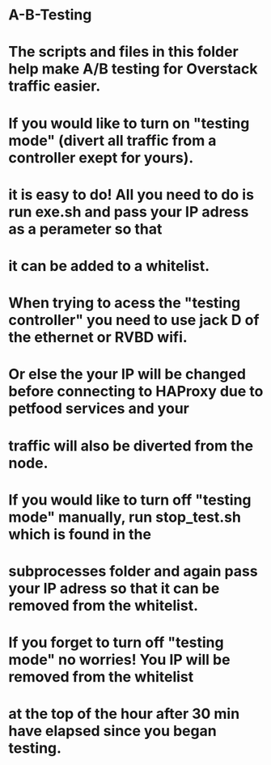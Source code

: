 # A-B-Testing


# The scripts and files in this folder help make A/B testing for Overstack traffic easier. 
# If you would like to turn on "testing mode" (divert all traffic from a controller exept for yours).
# it is easy to do! All you need to do is run exe.sh and pass your IP adress as a perameter so that
# it can be added to a whitelist.

# When trying to acess the "testing controller" you need to use jack D of the ethernet or RVBD wifi. 
# Or else the your IP will be changed before connecting to HAProxy due to petfood services and your
# traffic will also be diverted from the node. 

# If you would like to turn off "testing mode" manually, run stop_test.sh which is found in the 
# subprocesses folder and again pass your IP adress so that it can be removed from the whitelist.

# If you forget to turn off "testing mode" no worries! You IP will be removed from the whitelist
# at the top of the hour after 30 min have elapsed since you began testing.

